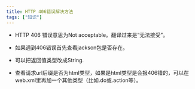 ```yaml
---
title: HTTP 406错误解决方法
tags: ["知识"]
---
```


* HTTP 406 错误意思为Not acceptable。翻译过来是“无法接受”。</br>

* 如果遇到406错误首先查看jackson包是否存在。

* 可以把返回值类型改成String.
* 查看请求url后缀是否为html类型，如果是html类型是会报406错的，可以在web.xml里再加一个其他类型（比如.do或.action等）。


